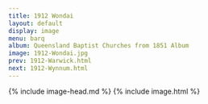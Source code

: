 ```yaml
---
title: 1912 Wondai
layout: default
display: image
menu: barq
album: Queensland Baptist Churches from 1851 Album
image: 1912-Wondai.jpg
prev: 1912-Warwick.html
next: 1912-Wynnum.html
---
```

{% include image-head.md %}
{% include image.html %}